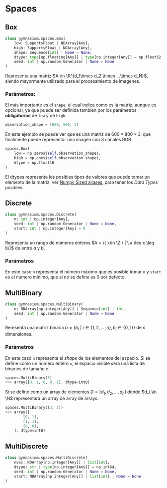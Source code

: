 # Spaces

## Box

```python
class gymnasium.spaces.Box(
    low: SupportsFloat | NDArray[Any], 
    high: SupportsFloat | NDArray[Any], 
    shape: Sequence[int] | None = None, 
    dtype: type[np.floating[Any]] | type[np.integer[Any]] = np.float32, 
    seed: int | np.random.Generator | None = None
)
```

Representa una matriz $A \in \R^{d_1\times d_2 \times ...\times d_N}$, siendo mayormente utilizado para el procesamiento de imagenes.

### Parámetros:
El más importante es el `shape`, el cual indica como es la matriz, aunque es opcional, ya que puede ser definida tambien por los parámetros **obligatorios** de `low` y de `high`.
```python
observation_shape = (600, 800, 3)
```
En este ejemplo se puede ver que es una matriz de $600\times 800\times 3$, que finalmente puede representar una imagen con $3$ canales RGB.
```python
spaces.Box(
    low = np.zeros(self.observation_shape), 
    high = np.ones(self.observation_shape),
    dtype = np.float16
)
```
El dtypes representa los posibles tipos de valores que puede tomar un elemento de la matriz, ver [Numpy Sized aliases](https://numpy.org/doc/stable/reference/arrays.scalars.html#sized-aliases), para tener los *Data Types* posibles.

## Discrete
```python
class gymnasium.spaces.Discrete(
    n: int | np.integer[Any], 
    seed: int | np.random.Generator | None = None, 
    start: int | np.integer[Any] = 0
)
```
Representa un rango de números enteros $A = \{ x\in \Z \ | \  a \leq x \leq b\}$ de entre $a$ y $b$.
### Parámetros
En este caso `n` representa el número máximo que es posible tomar $x$ y `start` es el número mínimo, que si no se define es $0$ por defecto.

## MultiBinary
```python
class gymnasium.spaces.MultiBinary(
    n: NDArray[np.integer[Any]] | Sequence[int] | int, 
    seed: int | np.random.Generator | None = None
)
```
Reresenta una matriz binaria $b=\{ b_i \  |\ i\in \{1,2,...,n \}, b_i \in \{0,1\} \}$ de $n$ dimensiones.

### Parámetros
En este caso `n` representa el *shape* de los elementos del espacio.
Si se define como un número entero `x`, el espacio visible será una lista de binarios de tamaño `x`.
```python
spaces.MultiBinary(5)
>>> array([0, 1, 0, 0, 1], dtype=int8)
```
Si se define como un array de elementos $D = [d_1, d_2, ..., d_n]$ donde $d_i \in \N$ representará un array de array de arrays.
```python
spaces.MultiBinary([3, 2])
>>> array([
        [0, 1],
        [1, 1],
        [0, 0],
    ], dtype=int8)
```
## MultiDiscrete
```python
class gymnasium.spaces.MultiDiscrete(
    nvec: NDArray[np.integer[Any]] | list[int], 
    dtype: str | type[np.integer[Any]] = np.int64, 
    seed: int | np.random.Generator | None = None, 
    start: NDArray[np.integer[Any]] | list[int] | None = None
)
```
